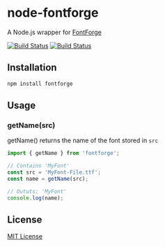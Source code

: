 node-fontforge
================================================================================

A Node.js wrapper for [FontForge](https://fontforge.github.io)

[![Build Status][travis-image]][travis-url] [![Build Status][appveyor-image]][appveyor-url] 

Installation
--------------------------------------------------------------------------------

```bash
npm install fontforge
```
Usage
--------------------------------------------------------------------------------

### getName(src)

getName() returns the name of the font stored in `src`

```javascript
import { getName } from 'fontforge';

// Contains 'MyFont'
const src = 'MyFont-File.ttf';
const name = getName(src);

// Oututs: 'MyFont'
console.log(name);
```

License
--------------------------------------------------------------------------------

[MIT License](http://en.wikipedia.org/wiki/MIT_License)

[travis-url]: http://travis-ci.org/sgen/node-fontforge
[travis-image]: https://secure.travis-ci.org/sgen/node-fontforge.svg?branch=master

[appveyor-url]: http://ci.appveyor.com/project/sgen/node-fontforge
[appveyor-image]: http://ci.appveyor.com/project/status/sgen/node-fontforge/branch/master?svg=true
